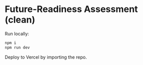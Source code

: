 # Future-Readiness Assessment (clean)

Run locally:

```bash
npm i
npm run dev
```

Deploy to Vercel by importing the repo.
